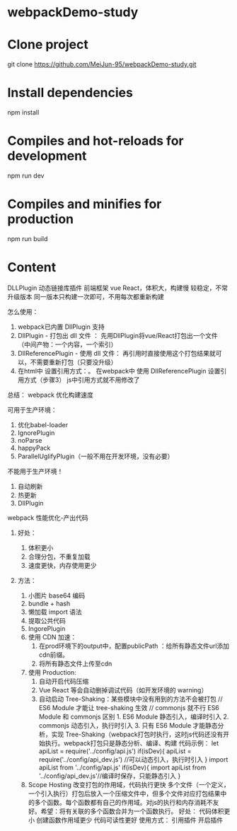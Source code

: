 # webpackDemo-study

# Clone project
git clone https://github.com/MeiJun-95/webpackDemo-study.git

# Install dependencies
npm install

# Compiles and hot-reloads for development
npm run dev

# Compiles and minifies for production
npm run build



# Content



DLLPlugin 动态链接库插件
前端框架 vue React，体积大，构建慢
较稳定，不常升级版本
同一版本只构建一次即可，不用每次都重新构建

怎么使用：
 1. webpack已内置 DllPlugin 支持
 2. DllPlugin - 打包出 dll 文件 ： 先用DllPlugin将vue/React打包出一个文件 （中间产物：一个内容，一个索引）
 3. DllReferencePlugin - 使用 dll 文件： 再引用时直接使用这个打包结果就可以，不需要重新打包（只要没升级）
 4. 在html中 设置引用方式：<script src="./react.dll.js"></script>。 
    在webpack中 使用 DllReferencePlugin 设置引用方式（步骤3）
    js中引用方式就不用修改了
    

总结：
webpack 优化构建速度

可用于生产环境：
 1. 优化babel-loader
 2. IgnorePlugin
 3. noParse
 4. happyPack
 5. ParallelUglifyPlugin（一般不用在开发环境，没有必要）

不能用于生产环境！
 1. 自动刷新
 2. 热更新
 3. DllPlugin


webpack 性能优化-产出代码
1. 好处：
   1. 体积更小
   2. 合理分包，不重复加载
   3. 速度更快，内存使用更少
   
2. 方法：
    1. 小图片 base64 编码
    2. bundle + hash
    3. 懒加载 import 语法
    4. 提取公共代码
    5. IngorePlugin
    6. 使用 CDN 加速：
        1. 在prod环境下的output中，配置publicPath ：给所有静态文件url添加cdn前缀。
        2. 将所有静态文件上传至cdn
    7. 使用 Production: 
        1. 自动开启代码压缩 
        2. Vue React 等会自动删掉调试代码（如开发环境的 warning）
        3. 自动启动 Tree-Shaking：某些模块中没有用到的方法不会被打包
            // ES6 Module 才能让 tree-shaking 生效
            // commonjs 就不行
            ES6 Module 和 commonjs 区别
                1. ES6 Module 静态引入，编译时引入
                2. commonjs 动态引入，执行时引入
                3. 只有 ES6 Module 才能静态分析，实现 Tree-Shaking（webpack打包时执行，这时js代码还没有开始执行。webpack打包只是静态分析、编译、构建
            代码示例：
            <!-- commonjs     -->
            let apiList = require('../config/api.js')
            if(isDev){
                apiList = require('../config/api_dev.js') //可以动态引入，执行时引入
            }
            <!-- ES6 Module -->
            import apiList from '../config/api.js'
            if(isDev){
                import apiList from '../config/api_dev.js'//编译时保存，只能静态引入
            }
    8. Scope Hosting 改变打包的作用域，代码执行更快
        多个文件（一个定义，一个引入执行）打包后放入一个压缩文件中，但多个文件对应打包结果中的多个函数。每个函数都有自己的作用域。对js的执行和内存消耗不友好。希望：将有关联的多个函数合并为一个函数执行。
        好处：
            代码体积更小
            创建函数作用域更少
            代码可读性更好
        使用方式：
            引用插件
            开启插件





